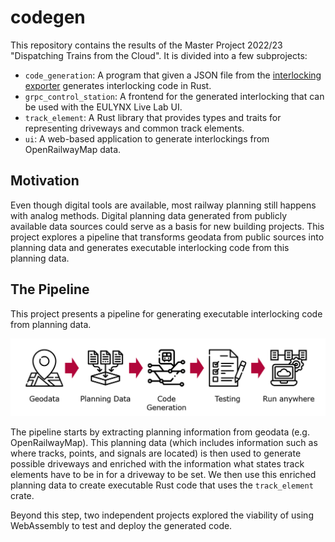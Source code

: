 # codegen

This repository contains the results of the Master Project 2022/23 "Dispatching Trains from the Cloud". 
It is divided into a few subprojects:

- `code_generation`: A program that given a JSON file from the [interlocking exporter](https://github.com/simulate-digital-rail/interlocking-exporter) generates interlocking code in Rust.
- `grpc_control_station`: A frontend for the generated interlocking that can be used with the EULYNX Live Lab UI.
- `track_element`: A Rust library that provides types and traits for representing driveways and common track elements.
- `ui`: A web-based application to generate interlockings from OpenRailwayMap data.

## Motivation

Even though digital tools are available, most railway planning still happens with analog methods.
Digital planning data generated from publicly available data sources could serve as a basis for
new building projects. This project explores a pipeline that transforms geodata from public sources
into planning data and generates executable interlocking code from this planning data.

## The Pipeline

This project presents a pipeline for generating executable interlocking code from planning data.

![The Steps of the Pipeline: Geodata, Planning Data, Code Generation, Testing, Run Anywhere](docs/pipeline.png)

The pipeline starts by extracting planning information from geodata (e.g. OpenRailwayMap). This planning
data (which includes information such as where tracks, points, and signals are located) is then used to
generate possible driveways and enriched with the information what states track elements have to be in
for a driveway to be set. We then use this enriched planning data to create executable Rust code that 
uses the `track_element` crate.

Beyond this step, two independent projects explored the viability of using WebAssembly to test and
deploy the generated code.
